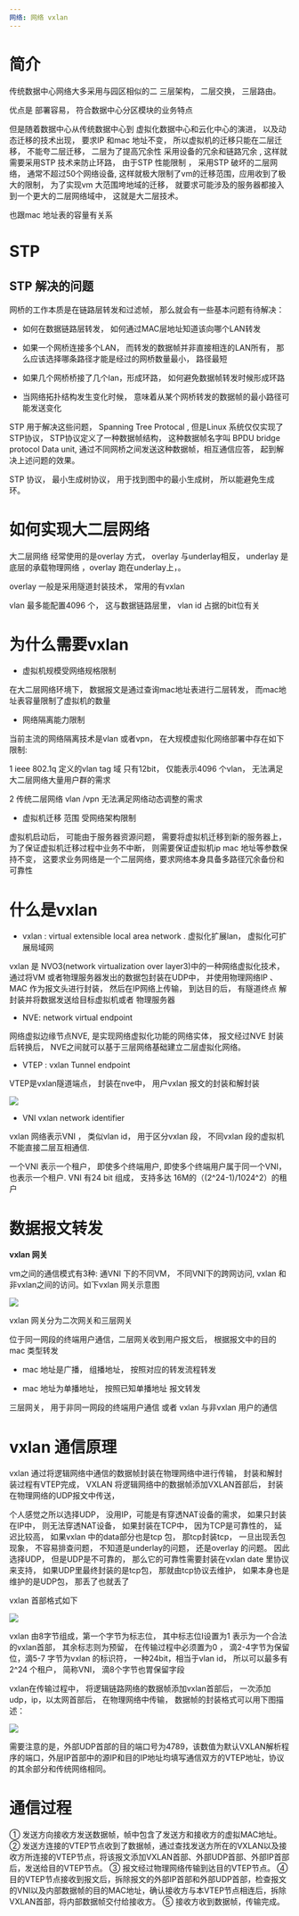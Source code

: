 ```yaml
---
网络: 网络 vxlan 
---
```


# 简介 

传统数据中心网络大多采用与园区相似的二 三层架构， 二层交换， 三层路由。

优点是 部署容易， 符合数据中心分区模块的业务特点

但是随着数据中心从传统数据中心到 虚拟化数据中心和云化中心的演进， 以及动态迁移的技术出现， 要求IP 和mac 地址不变， 所以虚拟机的迁移只能在二层迁移， 不能夸二层迁移， 二层为了提高冗余性 采用设备的冗余和链路冗余 , 这样就需要采用STP 技术来防止环路， 由于STP 性能限制 ， 采用STP 破坏的二层网络， 通常不超过50个网络设备, 这样就极大限制了vm的迁移范围，应用收到了极大的限制， 为了实现vm 大范围垮地域的迁移， 就要求可能涉及的服务器都接入到一个更大的二层网络域中， 这就是大二层技术。

也跟mac 地址表的容量有关系

# STP

## STP 解决的问题

网桥的工作本质是在链路层转发和过滤帧， 那么就会有一些基本问题有待解决：

* 如何在数据链路层转发， 如何通过MAC层地址知道该向哪个LAN转发

* 如果一个网桥连接多个LAN， 而转发的数据帧并非直接相连的LAN所有， 那么应该选择哪条路径才能是经过的网桥数量最小， 路径最短

* 如果几个网桥桥接了几个lan，形成环路， 如何避免数据帧转发时候形成环路

* 当网络拓扑结构发生变化时候， 意味着从某个网桥转发的数据帧的最小路径可能发送变化


STP 用于解决这些问题， Spanning Tree Protocal , 但是Linux 系统仅仅实现了STP协议， STP协议定义了一种数据帧结构， 这种数据帧名字叫 BPDU bridge protocol Data unit, 通过不同网桥之间发送这种数据帧，相互通信应答， 起到解决上述问题的效果。


STP 协议， 最小生成树协议， 用于找到图中的最小生成树， 所以能避免生成环。


# 如何实现大二层网络

大二层网络 经常使用的是overlay 方式， overlay 与underlay相反， underlay 是底层的承载物理网络 ，overlay 跑在underlay上，。 

overlay 一般是采用隧道封装技术， 常用的有vxlan 


vlan 最多能配置4096 个， 这与数据链路层里， vlan id 占据的bit位有关

# 为什么需要vxlan

* 虚拟机规模受网络规格限制
 
在大二层网络环境下， 数据报文是通过查询mac地址表进行二层转发， 而mac地址表容量限制了虚拟机的数量

* 网络隔离能力限制

当前主流的网络隔离技术是vlan 或者vpn， 在大规模虚拟化网络部署中存在如下限制:

1 ieee 802.1q 定义的vlan tag 域 只有12bit， 仅能表示4096 个vlan， 无法满足大二层网络大量用户群的需求

2 传统二层网络 vlan /vpn 无法满足网络动态调整的需求

* 虚拟机迁移 范围 受网络架构限制

虚拟机启动后， 可能由于服务器资源问题， 需要将虚拟机迁移到新的服务器上， 为了保证虚拟机迁移过程中业务不中断， 则需要保证虚拟机ip mac 地址等参数保持不变， 这要求业务网络是一个二层网络，要求网络本身具备多路径冗余备份和可靠性

# 什么是vxlan

* vxlan : virtual extensible local area network . 虚拟化扩展lan， 虚拟化可扩展局域网

vxlan 是 NVO3(network virtualization over layer3)中的一种网络虚拟化技术， 通过将VM 或者物理服务器发出的数据包封装在UDP中， 并使用物理网络IP 、MAC 作为报文头进行封装， 然后在IP网络上传输， 到达目的后， 有隧道终点 解封装并将数据发送给目标虚拟机或者 物理服务器

* NVE:  network virtual endpoint

网络虚拟边缘节点NVE, 是实现网络虚拟化功能的网络实体， 报文经过NVE 封装后转换后， NVE之间就可以基于三层网络基础建立二层虚拟化网络。

* VTEP : vxlan Tunnel endpoint

VTEP是vxlan隧道端点， 封装在nve中， 用户vxlan 报文的封装和解封装

![](../../.gitbook/assets/vxlan1.png)

* VNI vxlan network identifier

vxlan 网络表示VNI ， 类似vlan id， 用于区分vxlan 段， 不同vxlan 段的虚拟机不能直接二层互相通信.

一个VNI 表示一个租户， 即使多个终端用户, 即使多个终端用户属于同一个VNI，也表示一个租户. VNI 有24 bit 组成， 支持多达 16M的（(2^24-1)/1024^2）的租户

# 数据报文转发

**vxlan 网关**

vm之间的通信模式有3种: 通VNI 下的不同VM， 不同VNI下的跨网访问, vxlan 和非vxlan之间的访问。如下vxlan 网关示意图

![](../../.gitbook/assets/vxlan2.png)

vxlan 网关分为二次网关和三层网关

位于同一网段的终端用户通信，二层网关收到用户报文后， 根据报文中的目的mac 类型转发

* mac 地址是广播， 组播地址， 按照对应的转发流程转发

* mac 地址为单播地址， 按照已知单播地址 报文转发


三层网关， 用于非同一网段的终端用户通信  或者 vxlan 与非vxlan 用户的通信


# vxlan 通信原理

vxlan  通过将逻辑网络中通信的数据帧封装在物理网络中进行传输， 封装和解封装过程有VTEP完成， VXLAN 将逻辑网络中的数据帧添加VXLAN首部后， 封装在物理网络的UDP报文中传送，

个人感觉之所以选择UDP， 没用IP，可能是有穿透NAT设备的需求， 如果只封装在IP中， 则无法穿透NAT设备， 如果封装在TCP中， 因为TCP是可靠性的， 延迟比较高， 如果vxlan 中的data部分也是tcp 包， 那tcp封装tcp， 一旦出现丢包现象， 不容易排查问题， 不知道是underlay的问题， 还是overlay 的问题。 因此选择UDP， 但是UDP是不可靠的， 那么它的可靠性需要封装在vxlan date 里协议来支持， 如果UDP里最终封装的是tcp包， 那就由tcp协议去维护， 如果本身也是维护的是UDP包， 那丢了也就丢了


vxlan 首部格式如下

![](../../.gitbook/assets/vxlan3.png)

vxlan 由8字节组成，第一个字节为标志位， 其中标志位I设置为1 表示为一个合法的vxlan首部， 其余标志则为预留， 在传输过程中必须置为0 ， 滴2-4字节为保留位，滴5-7 字节为vxlan 的标识符， 一种24bit，相当于vlan id， 所以可以最多有2^24 个租户，  简称VNI， 滴8个字节也胃保留字段

vxlan在传输过程中， 将逻辑链路网络的数据帧添加vxlan首部后， 一次添加udp，ip，以太网首部后， 在物理网络中传输， 数据帧的封装格式可以用下图描述：

![](../../.gitbook/assets/vxlan4.png)

需要注意的是，外部UDP首部的目的端口号为4789，该数值为默认VXLAN解析程序的端口，外层IP首部中的源IP和目的IP地址均填写通信双方的VTEP地址，协议的其余部分和传统网络相同。

# 通信过程

① 发送方向接收方发送数据帧，帧中包含了发送方和接收方的虚拟MAC地址。
② 发送方连接的VTEP节点收到了数据帧，通过查找发送方所在的VXLAN以及接收方所连接的VTEP节点，将该报文添加VXLAN首部、外部UDP首部、外部IP首部后，发送给目的VTEP节点。
③ 报文经过物理网络传输到达目的VTEP节点。
④ 目的VTEP节点接收到报文后，拆除报文的外部IP首部和外部UDP首部，检查报文的VNI以及内部数据帧的目的MAC地址，确认接收方与本VTEP节点相连后，拆除VXLAN首部，将内部数据帧交付给接收方。
⑤ 接收方收到数据帧，传输完成。
